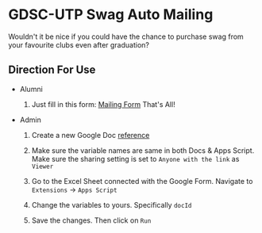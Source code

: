 # **GDSC-UTP Swag Auto Mailing**

Wouldn't it be nice if you could have the chance to purchase swag from your favourite clubs even after graduation?

## **Direction For Use**

- Alumni

    1. Just fill in this form: [Mailing Form](https://docs.google.com/forms/d/e/1FAIpQLSfk_dJmrxFlfVeTbLMftS8Rbtj605YnEppDWgXEi1n_uV1fKg/viewform?usp=pp_url) That's All!

- Admin

    1. Create a new Google Doc [reference](https://docs.google.com/document/d/1dAga7XKv4ZfhHakcWnKhM3JHtUj-6KLPNuvegT93WC8/edit?usp=sharing)

    1. Make sure the variable names are same in both Docs & Apps Script. Make sure the sharing setting is set to `Anyone with the link` as `Viewer`

    1. Go to the Excel Sheet connected with the Google Form. Navigate to `Extensions` &rarr; `Apps Script`

    1. Change the variables to yours. Specifically `docId`

    1. Save the changes. Then click on `Run`
